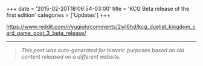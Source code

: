 +++
date = '2015-02-20T18:06:54-03:00'
title = 'KCG Beta release of the first edition'
categories = ['Updates']
+++

https://www.reddit.com/r/yugioh/comments/2wl6hd/kcg_duelist_kingdom_card_game_post_3_beta_release/

---

> _This post was auto-generated for historic purposes based on old content released on a different website._


